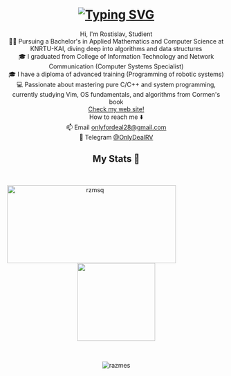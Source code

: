 <h1 align="center">
  <a href="https://git.io/typing-svg">
    <img src="https://readme-typing-svg.herokuapp.com?font=Fira+Code&pause=400&color=ff6e96&width=435&lines=Hello,+There!+👋;This+is+rzmsq....;Nice+to+meet+you!&center=true&size=30" alt="Typing SVG" />
  </a>
</h1>

<p align="center">
  Hi, I'm Rostislav, Studient
  <br>
  👨‍🎓 Pursuing a Bachelor's in Applied Mathematics and Computer Science at KNRTU-KAI, diving deep into algorithms and data structures
  <br>
  🎓 I graduated from College of Information Technology and Network Communication (Computer Systems Specialist) 
  <br>
  🎓 I have a diploma of advanced training (Programming of robotic systems)
  <br>
  💻 Passionate about mastering pure C/C++ and system programming, currently studying Vim, OS fundamentals, and algorithms from Cormen's book
  <br>
  <a href="https://rzms.me/">Check my web site!<a>
  <br>
  How to reach me ⬇️
  <br>
    📫 Email <a href="mailto: onlyfordeal28@gmail.com">onlyfordeal28@gmail.com</a>
  <br>
    📱 Telegram <a href="https://t.me/onlyDealRV">@OnlyDealRV</a>
</p>

<h2 align="center">My Stats 🙂</h2>
<br>
<p align=center>
  <div align=center>
    <a href="https://github.com/denvercoder1/github-readme-streak-stats" title="Go to Source">
      <img align="left" width=390 height=180 src="https://streak-stats.demolab.com/?user=rzmsq&theme=dracula&border=61dafb&hide_border=true" alt="rzmsq" />
    </a>
  <div align=center>
    <a href="https://github.com/anuraghazra/github-readme-stats">
      <img height=180 align="center" src="https://github-readme-stats.vercel.app/api/top-langs/?username=rzmsq&hide=c%23,SWIG,powershell,Mathematica,Ruby,Objective-C,Objective-C%2b%2b,Cuda,Kotlin,Swift&title_color=ff6e96&text_color=ffffff&icon_color=61dafb&bg_color=20232a&langs_count=6&layout=compact&border_color=61dafb&hide_border=true&size_weight=0.5&count_weight=0.5" />
    </a>
    </div>
    <br><br>
    <p alight="left"><img align="center" src="https://codewars-stats-ignacio-cuadra.vercel.app/?username=RAZMES&backgroundColor=282a36&borderColor=ff6e96&textColor=ffffff&primaryColor=79dafa" alt = "razmes"/></p>
  </div>
</p>
